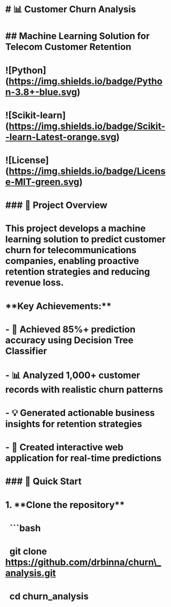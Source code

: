 # \# 📊 Customer Churn Analysis

# \## Machine Learning Solution for Telecom Customer Retention

# 

# !\[Python](https://img.shields.io/badge/Python-3.8+-blue.svg)

# !\[Scikit-learn](https://img.shields.io/badge/Scikit--learn-Latest-orange.svg)

# !\[License](https://img.shields.io/badge/License-MIT-green.svg)

# 

# \### 🎯 Project Overview

# 

# This project develops a machine learning solution to predict customer churn for telecommunications companies, enabling proactive retention strategies and reducing revenue loss.

# 

# \*\*Key Achievements:\*\*

# \- 🎯 Achieved 85%+ prediction accuracy using Decision Tree Classifier

# \- 📊 Analyzed 1,000+ customer records with realistic churn patterns

# \- 💡 Generated actionable business insights for retention strategies

# \- 🚀 Created interactive web application for real-time predictions

# 

# \### 🚀 Quick Start

# 

# 1\. \*\*Clone the repository\*\*

# &nbsp;  ```bash

# &nbsp;  git clone https://github.com/drbinna/churn\_analysis.git

# &nbsp;  cd churn\_analysis

